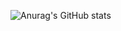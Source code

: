![Anurag's GitHub stats](https://github-readme-stats.vercel.app/api?username=leixjin&count_private=true&show_icons=true&theme=dracula)
